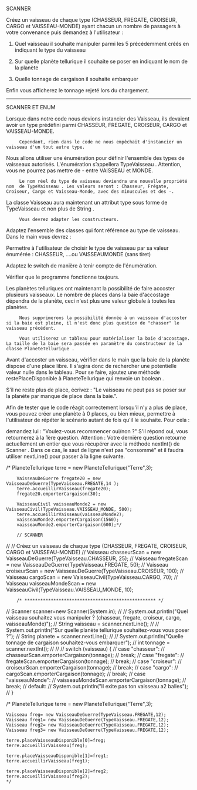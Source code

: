SCANNER

 Créez un vaisseau de chaque type (CHASSEUR, FREGATE, CROISEUR, CARGO et VAISSEAU-MONDE) ayant chacun un nombre de passagers à votre convenance puis demandez à l'utilisateur :

 1) Quel vaisseau il souhaite manipuler parmi les 5 précédemment créés en indiquant le type du vaisseau

 2) Sur quelle planète tellurique il souhaite se poser en indiquant le nom de la planète

 3) Quelle tonnage de cargaison il souhaite embarquer

 Enfin vous afficherez le tonnage rejeté lors du chargement.

*******************************************************************

SCANNER ET ENUM


 Lorsque dans notre code nous devions instancier des Vaisseau, ils devaient avoir un type prédéfini parmi CHASSEUR, FREGATE, CROISEUR, CARGO et VAISSEAU-MONDE.

         Cependant, rien dans le code ne nous empêchait d'instancier un vaisseau d'un tout autre type.

 Nous allons utiliser une énumération pour définir l'ensemble des types de vaisseaux autorisés. L'énumération s’appellera TypeVaisseau . Attention, vous ne pourrez pas mettre de - entre VAISSEAU et MONDE.

         Le nom réel du type de vaisseau deviendra une nouvelle propriété nom  de TypeVaisseau . Les valeurs seront : Chasseur, Frégate, Croiseur, Cargo et Vaisseau-Monde, avec des minuscules et des -.

 La classe Vaisseau  aura maintenant un attribut type sous forme de TypeVaisseau  et non plus de String .

         Vous devrez adapter les constructeurs.

 Adaptez l'ensemble des classes qui font référence au type de vaisseau. Dans le main vous devrez :

 Permettre à l'utilisateur de choisir le type de vaisseau par sa valeur énumérée : CHASSEUR, ....ou VAISSEAUMONDE (sans tiret)

 Adaptez le switch de manière à tenir compte de l'énumération.

 Vérifier que le programme fonctionne toujours.


 Les planètes telluriques ont maintenant la possibilité de faire accoster plusieurs vaisseaux. Le nombre de places dans la baie d'accostage dépendra de la planète, ceci n'est plus une valeur globale à toutes les planètes.

         Nous supprimerons la possibilité donnée à un vaisseau d'accoster si la baie est pleine, il n'est donc plus question de "chasser" le vaisseau précédent.

         Vous utiliserez un tableau pour matérialiser la baie d'accostage. La taille de la baie sera passée en paramètre du constructeur de la classe PlaneteTellurique .

 Avant d'accoster un vaisseau, vérifier dans le main  que la baie de la planète dispose d'une place libre. Il s'agira donc de rechercher une potentielle valeur nulle dans le tableau. Pour se faire, ajoutez une méthode restePlaceDisponible à PlaneteTellurique  qui renvoie un boolean   .

 S'il ne reste plus de place, écrivez : "Le vaisseau ne peut pas se poser sur la planète par manque de place dans la baie.".

 Afin de tester que le code réagit correctement lorsqu'il n'y a plus de place, vous pouvez créer une planète à 0 places, ou bien mieux, permettre à l'utilisateur de répéter le scénario autant de fois qu'il le souhaite. Pour cela :

 demandez lui : "Voulez-vous recommencer oui/non ?"
 S'il répond oui, vous retournerez à la 1ère question.
 Attention : Votre dernière question retourne actuellement un entier que vous récupérer avec la méthode nextInt()  de Scanner . Dans ce cas, le saut de ligne n'est pas "consommé" et il faudra utiliser nextLine()  pour passer à la ligne suivante.

/*
PlaneteTellurique terre = new PlaneteTellurique("Terre",3);

        VaisseauDeGuerre fregate20 = new VaisseauDeGuerre(TypeVaisseau.FREGATE,14 );
        terre.accueillirVaisseau(fregate20);
        fregate20.emporterCargaison(30);

        VaisseauCivil vaisseauMonde2 = new VaisseauCivil(TypeVaisseau.VAISSEAU_MONDE, 500);
        terre.accueillirVaisseau(vaisseauMonde2);
        vaisseauMonde2.emporterCargaison(1560);
        vaisseauMonde2.emporterCargaison(600);*/

        // SCANNER

//        // Créez un vaisseau de chaque type (CHASSEUR, FREGATE, CROISEUR, CARGO et VAISSEAU-MONDE)
//        Vaisseau chasseurScan =  new VaisseauDeGuerre(TypeVaisseau.CHASSEUR, 25);
//        Vaisseau fregateScan =  new VaisseauDeGuerre(TypeVaisseau.FREGATE, 50);
//        Vaisseau croiseurScan =  new VaisseauDeGuerre(TypeVaisseau.CROISEUR, 100);
//        Vaisseau cargoScan =  new VaisseauCivil(TypeVaisseau.CARGO, 70);
//        Vaisseau vaisseauMondeScan =  new VaisseauCivil(TypeVaisseau.VAISSEAU_MONDE, 10);


        /* ************************************************** */
//        Scanner scanner=new Scanner(System.in);
//
//        System.out.println("Quel vaisseau souhaitez vous manipuler ? (chasseur, fregate, croiseur, cargo, vaisseauMonde)");
//        String vaisseau = scanner.nextLine();
//
//        System.out.println("Sur quelle planète tellurique souhaitez-vous vous poser ?");
//        String planete = scanner.nextLine();
//
//        System.out.println("Quelle tonnage de cargaison souhaitez-vous embarquer");
//        int tonnage = scanner.nextInt();
//
//
//        switch (vaisseau) {
//            case "chasseur":
//                chasseurScan.emporterCargaison(tonnage);
//                break;
//            case "fregate":
//                fregateScan.emporterCargaison(tonnage);
//                break;
//            case "croiseur":
//                croiseurScan.emporterCargaison(tonnage);
//                break;
//            case "cargo":
//                cargoScan.emporterCargaison(tonnage);
//                break;
//            case "vaisseauMonde":
//                vaisseauMondeScan.emporterCargaison(tonnage);
//                break;
//            default:
//                System.out.println("Il exite pas ton vaisseau a2 balles");
//        }

/*
PlaneteTellurique terre = new PlaneteTellurique("Terre",3);

    Vaisseau freg= new VaisseauDeGuerre(TypeVaisseau.FREGATE,12);
    Vaisseau freg1= new VaisseauDeGuerre(TypeVaisseau.FREGATE,12);
    Vaisseau freg2= new VaisseauDeGuerre(TypeVaisseau.FREGATE,12);
    Vaisseau freg3= new VaisseauDeGuerre(TypeVaisseau.FREGATE,12);

    terre.placeVaisseauDisponible[0]=freg;
    terre.accueillirVaisseau(freg);

    terre.placeVaisseauDisponible[1]=freg1;
    terre.accueillirVaisseau(freg1);

    terre.placeVaisseauDisponible[2]=freg2;
    terre.accueillirVaisseau(freg2);
    */
